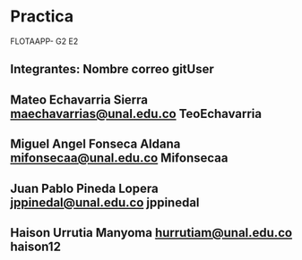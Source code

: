 # Practica
FLOTAAPP- G2 E2

Integrantes:
Nombre 			     	correo 			    	gitUser   
-------------------------------------------------------------------------- 
Mateo Echavarria Sierra      	maechavarrias@unal.edu.co   	TeoEchavarria
-------------------------------------------------------------------------    
Miguel Angel Fonseca Aldana  	mifonsecaa@unal.edu.co 	    	Mifonsecaa
-------------------------------------------------------------------------      
Juan Pablo Pineda Lopera     	jppinedal@unal.edu.co 	    	jppinedal
-------------------------------------------------------------------------       
Haison Urrutia Manyoma 	     	hurrutiam@unal.edu.co 	    	haison12        
-------------------------------------------------------------------------
